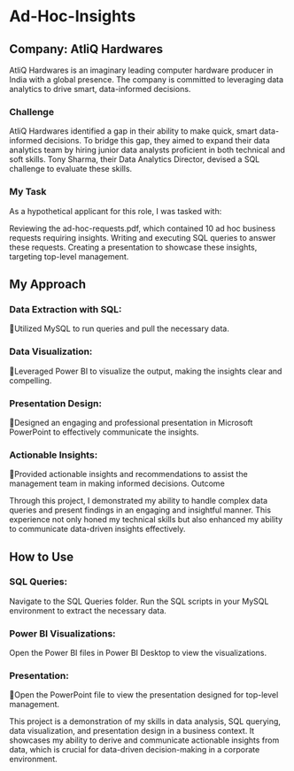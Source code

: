 

# Ad-Hoc-Insights

## Company: AtliQ Hardwares

AtliQ Hardwares is an imaginary leading computer hardware producer in India with a global presence. The company is committed to leveraging data analytics to drive smart, data-informed decisions.

### Challenge
AtliQ Hardwares identified a gap in their ability to make quick, smart data-informed decisions. To bridge this gap, they aimed to expand their data analytics team by hiring junior data analysts proficient in both technical and soft skills. Tony Sharma, their Data Analytics Director, devised a SQL challenge to evaluate these skills.

### My Task
As a hypothetical applicant for this role, I was tasked with:

Reviewing the ad-hoc-requests.pdf, which contained 10 ad hoc business requests requiring insights.
Writing and executing SQL queries to answer these requests.
Creating a presentation to showcase these insights, targeting top-level management.

## My Approach
### Data Extraction with SQL:

🔹Utilized MySQL to run queries and pull the necessary data.

### Data Visualization:

🔹Leveraged Power BI to visualize the output, making the insights clear and compelling.
### Presentation Design:

🔹Designed an engaging and professional presentation in Microsoft PowerPoint to effectively communicate the insights.
### Actionable Insights:

🔹Provided actionable insights and recommendations to assist the management team in making informed decisions.
Outcome

Through this project, I demonstrated my ability to handle complex data queries and present findings in an engaging and insightful manner. This experience not only honed my technical skills but also enhanced my ability to communicate data-driven insights effectively.

## How to Use
### SQL Queries:

Navigate to the SQL Queries folder.
Run the SQL scripts in your MySQL environment to extract the necessary data.
### Power BI Visualizations:

Open the Power BI files in Power BI Desktop to view the visualizations.
### Presentation:

🔸Open the PowerPoint file to view the presentation designed for top-level management.

This project is a demonstration of my skills in data analysis, SQL querying, data visualization, and presentation design in a business context. It showcases my ability to derive and communicate actionable insights from data, which is crucial for data-driven decision-making in a corporate environment.
